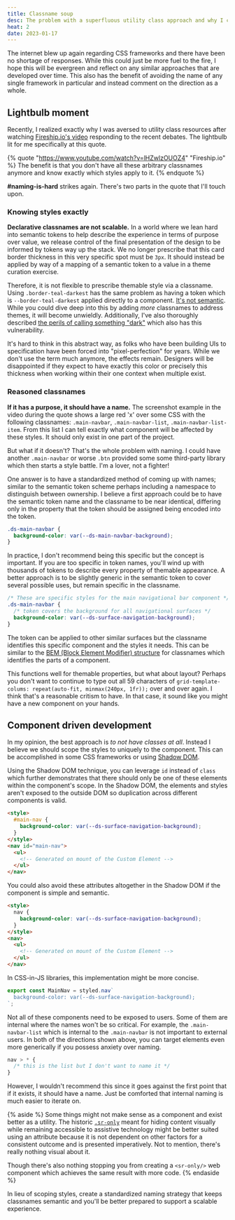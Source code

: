```yaml
---
title: Classname soup
desc: The problem with a superfluous utility class approach and why I choose a different path.
heat: 2
date: 2023-01-17
---
```


The internet blew up again regarding CSS frameworks and there have been no shortage of responses. While this could just be more fuel to the fire, I hope this will be evergreen and reflect on any similar approaches that are developed over time. This also has the benefit of avoiding the name of any single framework in particular and instead comment on the direction as a whole.

## Lightbulb moment

Recently, I realized exactly why I was aversed to utility class resources after watching [Fireship.io's video](https://www.youtube.com/watch?v=lHZwlzOUOZ4) responding to the recent debates. The lightbulb lit for me specifically at this quote.

{% quote "https://www.youtube.com/watch?v=lHZwlzOUOZ4" "Fireship.io"  %}
The benefit is that you don't have all these arbitrary classnames anymore and know exactly which styles apply to it.
{% endquote %}

**#naming-is-hard** strikes again. There's two parts in the quote that I'll touch upon.

### Knowing styles exactly

**Declarative classnames are not scalable.** In a world where we lean hard into semantic tokens to help describe the experience in terms of purpose over value, we release control of the final presentation of the design to be informed by tokens way up the stack. We no longer prescribe that this card border thickness in this very specific spot must be `3px`. It should instead be applied by way of a mapping of a semantic token to a value in a theme curation exercise.

Therefore, it is not flexible to prescribe themable style via a classname. Using `.border-teal-darkest` has the same problem as having a token which is `--border-teal-darkest` applied directly to a component. [It's not semantic](../tokens-as-intents). While you could dive deep into this by adding _more_ classnames to address themes, it will become unwieldly. Additionally, I've also thoroughly described [the perils of calling something "dark"](../ondark-virus) which also has this vulnerability.

It's hard to think in this abstract way, as folks who have been building UIs to specification have been forced into "pixel-perfection" for years. While we don't use the term much anymore, the effects remain. Designers will be disappointed if they expect to have exactly this color or precisely this thickness when working within their one context when multiple exist.

### Reasoned classnames

**If it has a purpose, it should have a name.** The screenshot example in the video during the quote shows a large red 'x' over some CSS with the following classnames: `.main-navbar`, `.main-navbar-list`, `.main-navbar-list-item`. From this list I can tell exactly what component will be affected by these styles. It should only exist in one part of the project.

But what if it doesn't? That's the whole problem with naming. I could have another `.main-navbar` or worse `.btn` provided some some third-party library which then starts a style battle. I'm a lover, not a fighter!

One answer is to have a standardized method of coming up with names; similar to the semantic token scheme perhaps including a namespace to distinguish between ownership. I believe a first approach could be to have the semantic token name and the classname to be near identical, differing only in the property that the token should be assigned being encoded into the token.

```css
.ds-main-navbar {
  background-color: var(--ds-main-navbar-background);
}
```

In practice, I don't recommend being this specific but the concept is important. If you are too specific in token names, you'll wind up with thousands of tokens to describe every property of themable appearance. A better approach is to be slightly generic in the semantic token to cover several possible uses, but remain specific in the classname.

```css
/* These are specific styles for the main navigational bar component */
.ds-main-navbar {
  /* token covers the background for all navigational surfaces */
  background-color: var(--ds-surface-navigation-background);
}
```

The token can be applied to other similar surfaces but the classname identifies this specific component and the styles it needs. This can be similar to the [BEM (Block Element Modifier) structure](https://en.bem.info/) for classnames which identifies the parts of a component.

This functions well for themable properties, but what about layout? Perhaps you don't want to continue to type out all 59 characters of `grid-template-colums: repeat(auto-fit, minmax(240px, 1fr));` over and over again. I think that's a reasonable critism to have. In that case, it sound like you might have a new component on your hands.

## Component driven development

In my opinion, the best approach is _to not have classes at all_. Instead I believe we should scope the styles to uniquely to the component. This can be accomplished in some CSS frameworks or using [Shadow DOM](https://developer.mozilla.org/en-US/docs/Web/Web_Components/Using_shadow_DOM).

Using the Shadow DOM technique, you can leverage `id` instead of `class` which further demonstrates that there should only be one of these elements within the component's scope. In the Shadow DOM, the elements and styles aren't exposed to the outside DOM so duplication across different components is valid.

```html
<style>
  #main-nav {
    background-color: var(--ds-surface-navigation-background);
  }
</style>
<nav id="main-nav">
  <ul>
    <!-- Generated on mount of the Custom Element -->
  </ul>
</nav>
```

You could also avoid these attributes altogether in the Shadow DOM if the component is simple and semantic.

```html
<style>
  nav {
    background-color: var(--ds-surface-navigation-background);
  }
</style>
<nav>
  <ul>
    <!-- Generated on mount of the Custom Element -->
  </ul>
</nav>
```

In CSS-in-JS libraries, this implementation might be more concise.

```js
export const MainNav = styled.nav`
  background-color: var(--ds-surface-navigation-background);
`;
```

Not all of these components need to be exposed to users. Some of them are internal where the names won't be so critical. For example, the `.main-navbar-list` which is internal to the `.main-navbar` is not important to external users. In both of the directions shown above, you can target elements even more generically if you possess anxiety over naming.

```css
nav > * {
  /* this is the list but I don't want to name it */
}
```

However, I wouldn't recommend this since it goes against the first point that if it exists, it should have a name. Just be comforted that internal naming is much easier to iterate on.

{% aside %}
Some things might not make sense as a component and exist better as a utility. The historic [`.sr-only`](https://css-tricks.com/inclusively-hidden/) meant for hiding content visually while remaining accessible to assistive technology might be better suited using an attribute because it is not dependent on other factors for a consistent outcome and is presented imperatively. Not to mention, there's really nothing visual about it.

Though there's also nothing stopping you from creating a `<sr-only/>` web component which achieves the same result with more code.
{% endaside %}

In lieu of scoping styles, create a standardized naming strategy that keeps classnames semantic and you'll be better prepared to support a scalable experience.
